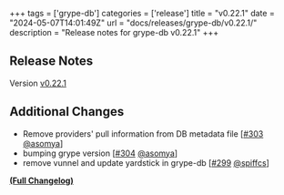 +++
tags = ['grype-db']
categories = ['release']
title = "v0.22.1"
date = "2024-05-07T14:01:49Z"
url = "docs/releases/grype-db/v0.22.1/"
description = "Release notes for grype-db v0.22.1"
+++

## Release Notes

Version [v0.22.1](https://github.com/anchore/grype-db/releases/tag/v0.22.1)

## Additional Changes

- Remove providers' pull information from DB metadata file [[#303](https://github.com/anchore/grype-db/pull/303) [@asomya](https://github.com/asomya)]
- bumping grype version [[#304](https://github.com/anchore/grype-db/pull/304) [@asomya](https://github.com/asomya)]
- remove vunnel and update yardstick in grype-db [[#299](https://github.com/anchore/grype-db/pull/299) [@spiffcs](https://github.com/spiffcs)]

**[(Full Changelog)](https://github.com/anchore/grype-db/compare/v0.22.0...v0.22.1)**
